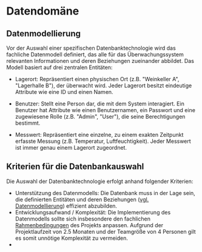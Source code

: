 # Datendomäne

## Datenmodellierung
Vor der Auswahl einer spezifischen Datenbanktechnologie wird das fachliche Datenmodell definiert, das alle für das Überwachungssystem relevanten Informationen und deren Beziehungen
zueinander abbildet.
Das Modell basiert auf drei zentralen Entitäten:

* Lagerort: Repräsentiert einen physischen Ort (z.B. "Weinkeller A", "Lagerhalle B"), der überwacht wird. Jeder Lagerort besitzt eindeutige Attribute wie eine ID und einen Namen.

* Benutzer: Stellt eine Person dar, die mit dem System interagiert. Ein Benutzer hat Attribute wie einen Benutzernamen, ein Passwort und eine zugewiesene Rolle (z.B. "Admin", "User"), die seine Berechtigungen bestimmt.

* Messwert: Repräsentiert eine einzelne, zu einem exakten Zeitpunkt erfasste Messung (z.B. Temperatur, Luftfeuchtigkeit). Jeder Messwert ist immer genau einem Lagerort zugeordnet.

## Kriterien für die Datenbankauswahl
Die Auswahl der Datenbanktechnologie erfolgt anhand folgender Kriterien:

* Unterstützung des Datenmodells: Die Datenbank muss in der Lage sein, die definierten Entitäten und deren Beziehungen ([vgl. Datenmodellierung](data_eva.md#datenmodellierung)) effizient abzubilden.
* Entwicklungsaufwand / Komplexität: Die Implementierung des Datenmodells sollte sich insbesondere den fachlichen [Rahmenbedingungen](mvp.md#rahmenbedingungen) des Projekts anpassen. Aufgrund der Projektlaufzeit von 2.5 Monaten und der Teamgröße von 4 Personen gilt es somit unnötige Komplexität zu vermeiden.
*
